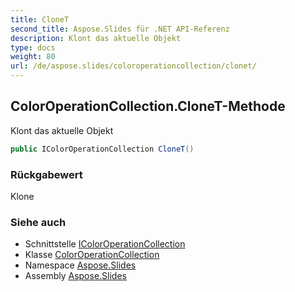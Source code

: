 ```yaml
---
title: CloneT
second_title: Aspose.Slides für .NET API-Referenz
description: Klont das aktuelle Objekt
type: docs
weight: 80
url: /de/aspose.slides/coloroperationcollection/clonet/
---
```


## ColorOperationCollection.CloneT-Methode

Klont das aktuelle Objekt

```csharp
public IColorOperationCollection CloneT()
```

### Rückgabewert

Klone

### Siehe auch

* Schnittstelle [IColorOperationCollection](../../icoloroperationcollection)
* Klasse [ColorOperationCollection](../../coloroperationcollection)
* Namespace [Aspose.Slides](../../coloroperationcollection)
* Assembly [Aspose.Slides](../../../)

<!-- DO NOT EDIT: generiert von xmldocmd für Aspose.Slides.dll -->